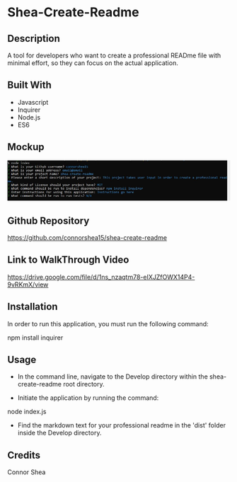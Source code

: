 # Shea-Create-Readme

## Description 

A tool for developers who want to create a professional READme file with minimal effort, so they can focus on the actual application. 


## Built With
* Javascript
* Inquirer
* Node.js
* ES6


## Mockup
![](/Develop/images/mockup.JPG)


## Github Repository
https://github.com/connorshea15/shea-create-readme

## Link to WalkThrough Video

https://drive.google.com/file/d/1ns_nzaqtm78-eIXJZfOWX14P4-9vRKmX/view

## Installation

In order to run this application, you must run the following command:

npm install inquirer


## Usage 

* In the command line, navigate to the Develop directory within the shea-create-readme root directory. 

* Initiate the application by running the command:

node index.js

* Find the markdown text for your professional readme in the 'dist' folder inside the Develop directory.


## Credits

Connor Shea


  